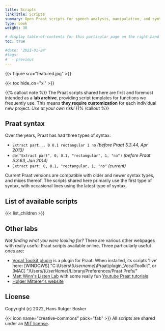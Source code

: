 ```yaml
---
title: Scripts
linkTitle: Scripts
summary: Open Praat scripts for speech analysis, manipulation, and synthesis
type: book
weight: 30

# display table-of-contents for this particular page on the right-hand side?
toc: true

#date: '2021-01-24'
#tags:
#  - previous
---
```


{{< figure src="featured.jpg" >}}

{{< toc hide_on="xl" >}}

{{% callout note %}}
The Praat scripts shared here are first and foremost intended as a **lab archive**, providing script templates for functions we frequently use. This means **they require customization** for each individual new project. *Use at your own risk!*
{{% /callout %}}

## Praat syntax

Over the years, Praat has had three types of syntax:
- `Extract part... 0 0.1 rectangular 1 no` *(before Praat 5.3.44, Apr 2013)*
- `do("Extract part", 0, 0.1, "rectangular", 1, "no")` *(before Praat 5.3.63, Jan 2014)*
- `Extract part: 0, 0.1, "rectangular, 1, "no"` *(current)*

Current Praat versions are compatible with older and newer syntax types, and mixes thereof. The scripts shared here primarily use the first type of syntax, with occasional lines using the latest type of syntax.

## List of available scripts

{{< list_children >}}

## Other labs

*Not finding what you were looking for?* There are various other webpages with really useful Praat scripts available online. Three particularly useful ones are:
- [Vocal Toolkit plugin](http://www.praatvocaltoolkit.com/) is a plugin for Praat. When installed, its scripts 'live' here: [WINDOWS] "C:\Users\\*(Username)*\Praat\plugin_VocalToolkit", or [MAC] "/Users/*(UserName)*/Library/Preferences/Praat Prefs/"
- [Matt Winn's Listen Lab](http://www.mattwinn.com/praat.html) with some really fun [Youtube Praat tutorials](https://www.youtube.com/playlist?list=PL6niCBwOhjHga4bCS83VJ2uKzQ8ZjEVeG)
- [Holger Mitterer's website](http://holgermitterer.eu/research.html)

## License

Copyright (c) 2022, Hans Rutger Bosker

{{< icon name="creative-commons" pack="fab" >}} All scripts are shared under an [MIT license](https://en.wikipedia.org/wiki/MIT_License#License_terms).
